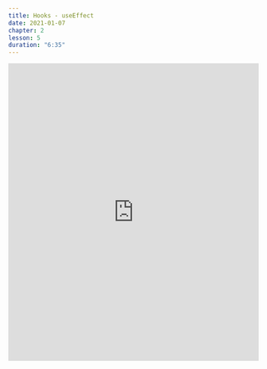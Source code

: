 ```yaml
---
title: Hooks - useEffect
date: 2021-01-07
chapter: 2
lesson: 5
duration: "6:35"
---
```


<iframe width="100%" height="600" src="https://www.youtube.com/embed/L_0ej8WaPH8" title="YouTube video player" frameborder="0" allow="accelerometer; autoplay; clipboard-write; encrypted-media; gyroscope; picture-in-picture" allowfullscreen></iframe>
